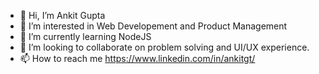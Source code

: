 - 👋 Hi, I’m Ankit Gupta
- 👀 I’m interested in Web Developement and Product Management
- 🌱 I’m currently learning NodeJS 
- 💞️ I’m looking to collaborate on problem solving and UI/UX experience.
- 📫 How to reach me https://www.linkedin.com/in/ankitgt/

<!---
Ankitakg/Ankitakg is a ✨ special ✨ repository because its `README.md` (this file) appears on your GitHub profile.
You can click the Preview link to take a look at your changes.
--->
